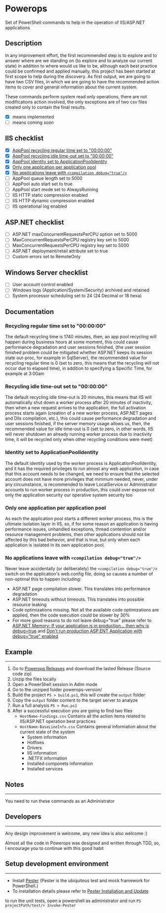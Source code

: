 # Powerops
Set of PowerShell commands to help in the operation of IIS/ASP.NET applications

## Description
In any improvement effort, the first recommended step is to explore and to answer where are we standing on (to explore and to analyze our current state) in addition to where would us like to be, although each best practice could be confirmed and applied manually, this project has been started at first scope to help during the discovery. As first output, we are going to have two CSV files, in which we are going to have the recommended action items to cover and general information about the current system. 

These commands perform system read only operations, there are not modifications action involved, the only exceptions are of two csv files created only to contain the final results.

- [x] means implemented
- [ ] means coming soon

## IIS checklist
- [x] [AppPool recycling regular time set to "00:00:00"](#recycling-regular-time-set-to-000000)
- [x] [AppPool recycling idle time-out set to "00:00:00"](#recycling-idle-time-out-set-to-000000)
- [x] [AppPool identity set to ApplicationPoolIdentity](#identity-set-to-applicationpoolidentity)
- [x] [Only one application per application pool](#only-one-application-per-application-pool)
- [x] [No applications leave with `<compilation debug="true"/>`](#no-applications-leave-with-compilation-debugtrue)
- [ ] AppPool queue length set to 5000
- [ ] AppPool auto start set to true
- [ ] AppPool start mode set to AlwaysRunning
- [ ] IIS HTTP static compression enabled
- [ ] IIS HTTP dynamic compression enabled
- [ ] IIS operational log enabled

## ASP.NET checklist
- [ ] ASP.NET maxConcurrentRequestsPerCPU option set to 5000
- [ ] MaxConcurrentRequestsPerCPU registry key set to 5000
- [ ] MaxConcurrentRequestsPerCPU registry key set to 5000
- [ ] ASP.NET deployment/retail attribute set to true
- [ ] Custom errors set to RemoteOnly

## Windows Server checklist
- [ ] User account control enabled
- [ ] Windows logs (Application/System/Security) archived and retained
- [ ] System processor scheduling set to 24 (24 Decimal or 18 hexa)

## Documentation
### Recycling regular time set to "00:00:00"
The default recycling time is 1740 minutes, then, an app pool recycling will happen during business hours at some moment, this could cause performance degradation and user sessions finished, (the user session finished problem could be mitigated whether ASP.NET keeps its session state out-proc, for example in SqlServer), the recommended value for recycling regular time is 0 (set to zero, this means that the recycling will not occur due to elapsed time), in addition to specifying a Specific Time, for example at 3:00am

### Recycling idle time-out set to "00:00:00" 
The default recycling idle time-out is 20 minutes, this means that IIS will automatically shut down a worker process after 20 minutes of inactivity, then when a new request arrives to the application, the full activation process starts again (creation of a new worker process, ASP.NET pages and Dlls compilation, etc.), this could cause performance degradation and user sessions finished, if the server memory usage allows us, then, the recommended value for idle time-out is 0 (set to zero, in other words, IIS will never shutdown an already running worker process due to inactivity time, it will be recycled only when other recycling conditions were meet)

### Identity set to ApplicationPoolIdentity
The default identity used by the worker process is ApplicationPoolIdentity, and it has the required privileges to run almost any web application, in case that this account needs to be changed, we need to ensure that the selected account does not have more privileges that minimum needed, never, under any circumstance, is recommended to leave LocalService or Administrator accounts to run worker process in production, this could over expose not only the application security our operative system security too

### Only one application per application pool
As each the application pool starts a different worker process, this is the ultimate isolation layer in IIS, so, if for some reason an application is having performance issues, unhandled exceptions, thread contention and/or resource management problems, then other applications should not be affected by this bad behavior, and that is true, but only when each application is isolated in its own application pool.

### No applications leave with `<compilation debug="true"/>`
Never leave accidentally (or deliberately) the `<compilation debug="true"/>` switch on the application's web.config file, doing so causes a number of non-optimal this to happen including:
* ASP.NET page compilation slower. This translates into performance degradation
* ASP.NET timeouts without timeouts. This translates into possible resource leaking
* Code optimizations missing. Not all the available code optimizations are applied, then the code execution could be slower by 30%
* For more good reasons to do not leave debug="true" please refer to [ASP.NET Memory: If your application is in production… then why is debug=true](https://blogs.msdn.microsoft.com/tess/2006/04/12/asp-net-memory-if-your-application-is-in-production-then-why-is-debugtrue/) and [Don't run production ASP.ENT Application with debug="true" enabled](https://weblogs.asp.net/scottgu/442448)

## Example
-------
1. Go to [Powerops Releases](https://github.com/gioRodriguez/powerops/releases) and download the lasted Release (Source code zip)
2. Unzip the files locally
3. Open a PowerShell session in Adim mode
4. Go to the unziped folder powerops-version/
5. Build the project `PS > build.ps1`, this will create the `output` folder
6. Copy the `output` folder content to the target server to analyze
7. Run a full analysis `PS > Run.ps1`
8. After a successful execution you are going to find two files
    * `HostName-Findings.csv` Contains all the action items related to IIS/ASP.NET operation best practices
    * `HostName-BaseLineInfo.csv` Contains general information about the current state of the system
        * System information
        * Hotfixes
        * Drivers
        * IIS information
        * .NETFX information
        * Installed componets information
        * Installed services

## Notes
-------
You need to run these commands as an Administrator

## Developers
-------
Any design improvement is welcome, any new idea is also welcome :)

Almost all the code in Powerops was designed and written through TDD, so, I encourage you to continue with this good habit

## Setup development environment
-------

* Install [Pester](https://github.com/pester/Pester) (Pester is the ubiquitous test and mock framework for PowerShell.)
* To installation details please refer to [Pester Installation and Update](https://github.com/pester/Pester/wiki/Installation-and-Update)

to run the unit tests, open a powershell as administrator and run `PS projectPath/test/> Invoke-Pester`